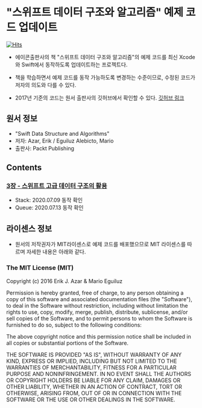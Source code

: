 # "스위프트 데이터 구조와 알고리즘" 예제 코드 업데이트

[![Hits](https://hits.seeyoufarm.com/api/count/incr/badge.svg?url=https%3A%2F%2Fgithub.com%2FKyungminLeeDev%2FSwift_Data_Structure_and_Algorithms)](https://hits.seeyoufarm.com)

- 에이콘출판사의 책 "스위프트 데이터 구조와 알고리즘"의 예제 코드를 최신 Xcode와 Swift에서 동작하도록 업데이트하는 프로젝트다.

- 책을 학습하면서 예제 코드를 동작 가능하도록 변경하는 수준이므로, 수정된 코드가 저자의 의도와 다를 수 있다.

- 2017년 기준의 코드는 원서 출판사의 깃허브에서 확인할 수 있다.
[깃허브 링크](https://github.com/PacktPublishing/Swift-Data-Structure-and-Algorithms)




## 원서 정보

- "Swift Data Structure and Algorithms"
- 저자: Azar, Erik / Eguiluz Alebicto, Mario
- 출판사: Packt Publishing



## Contents

### [3장 - 스위프트 고급 데이터 구조의 활용](https://github.com/KyungminLeeDev/Swift_Data_Structure_and_Algorithms/tree/master/3%EC%9E%A5%20-%20%EC%8A%A4%EC%9C%84%ED%94%84%ED%8A%B8%20%EA%B3%A0%EA%B8%89%20%EB%8D%B0%EC%9D%B4%ED%84%B0%20%EA%B5%AC%EC%A1%B0%EC%9D%98%20%ED%99%9C%EC%9A%A9)

- Stack: 2020.07.09 동작 확인
- Queue: 2020.07.13 동작 확인



## 라이센스 정보

- 원서의 저작권자가 MIT라이센스로 예제 코드를 배포했으므로 MIT 라이센스를 따르며 자세한 내용은 아래와 같다.

### The MIT License (MIT)

Copyright (c) 2016 Erik J. Azar & Mario Eguiluz

Permission is hereby granted, free of charge, to any person obtaining a copy of this software and associated documentation files (the "Software"), to deal in the Software without restriction, including without limitation the rights to use, copy, modify, merge, publish, distribute, sublicense, and/or sell copies of the Software, and to permit persons to whom the Software is furnished to do so, subject to the following conditions:

The above copyright notice and this permission notice shall be included in all copies or substantial portions of the Software.

THE SOFTWARE IS PROVIDED "AS IS", WITHOUT WARRANTY OF ANY KIND, EXPRESS OR IMPLIED, INCLUDING BUT NOT LIMITED TO THE WARRANTIES OF MERCHANTABILITY, FITNESS FOR A PARTICULAR PURPOSE AND NONINFRINGEMENT. IN NO EVENT SHALL THE AUTHORS OR COPYRIGHT HOLDERS BE LIABLE FOR ANY CLAIM, DAMAGES OR OTHER LIABILITY, WHETHER IN AN ACTION OF CONTRACT, TORT OR OTHERWISE, ARISING FROM, OUT OF OR IN CONNECTION WITH THE SOFTWARE OR THE USE OR OTHER DEALINGS IN THE SOFTWARE.
